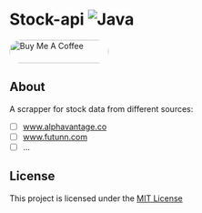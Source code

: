 # Stock-api ![Java](https://img.shields.io/badge/Java-v17.0-339933.svg?style=flat&logo=openjdk&logoColor=white)  
<a href="https://buymeacoffee.com/r1y5i" target="_blank">
<img style="border-radius: 20px" src="https://cdn.buymeacoffee.com/buttons/default-orange.png" alt="Buy Me A Coffee" height="41" width="174">
</a>

## About ##
A scrapper for stock data from different sources:  
- [ ] www.alphavantage.co
- [ ] www.futunn.com
- [ ] ...

## License ##
This project is licensed under the [MIT License](LICENSE.md)
